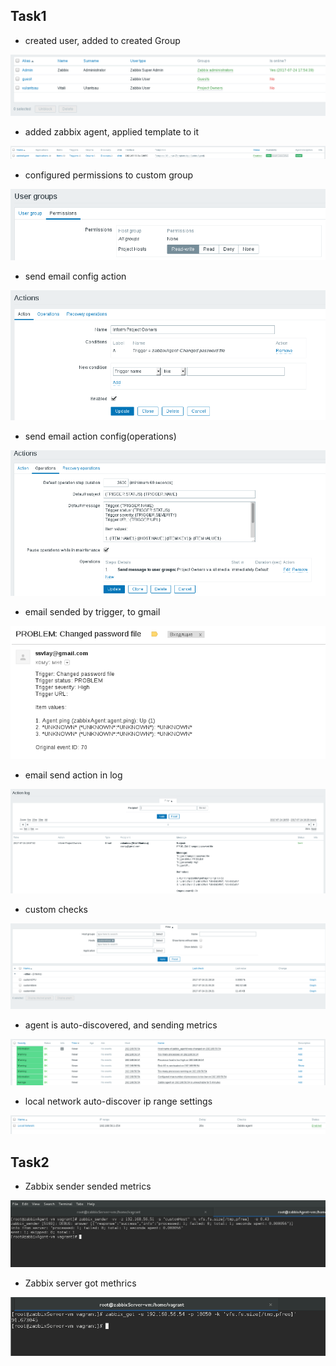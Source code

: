 ## Task1

- created user, added to created Group
<img src="Screenshot from 2017-07-24 17-57-26.png">



- added zabbix agent, applied template to it
<img src="Screenshot from 2017-07-24 18-10-11.png">



- configured permissions to custom group
<img src="Screenshot from 2017-07-24 18-24-43.png">



- send email config action
<img src="Screenshot from 2017-07-24 19-31-28.png">



- send email action config(operations)
<img src="Screenshot from 2017-07-24 19-31-34.png">



- email sended by trigger, to gmail
<img src="Screenshot from 2017-07-24 19-08-00.png">



- email send action in log
<img src="Screenshot from 2017-07-24 19-28-43.png">



- custom checks
<img src="Screenshot from 2017-07-24 21-28-55.png">



- agent is auto-discovered, and sending metrics
<img src="Screenshot from 2017-07-24 22-15-36.png">



- local network auto-discover ip range settings
<img src="Screenshot from 2017-07-24 22-16-03.png">



## Task2

- Zabbix sender sended metrics
<img src="Screenshot from 2017-07-24 22-36-08.png">



- Zabbix server got methrics
<img src="Screenshot from 2017-07-24 22-36-59.png">

